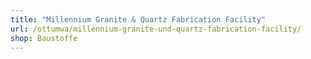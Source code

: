 ```yaml
---
title: "Millennium Granite & Quartz Fabrication Facility"
url: /ottumwa/millennium-granite-und-quartz-fabrication-facility/
shop: Baustoffe
---
```


